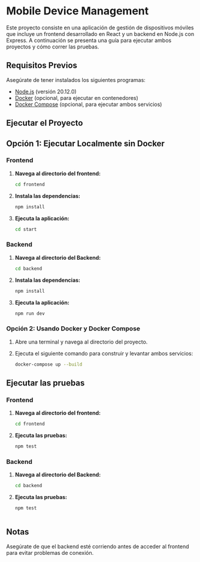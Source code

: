 # Mobile Device Management

Este proyecto consiste en una aplicación de gestión de dispositivos móviles que incluye un frontend desarrollado en React y un backend en Node.js con Express. A continuación se presenta una guía para ejecutar ambos proyectos y cómo correr las pruebas.

## Requisitos Previos

Asegúrate de tener instalados los siguientes programas:

- [Node.js](https://nodejs.org/) (versión 20.12.0)
- [Docker](https://www.docker.com/products/docker-desktop) (opcional, para ejecutar en contenedores)
- [Docker Compose](https://docs.docker.com/compose/) (opcional, para ejecutar ambos servicios)



## Ejecutar el Proyecto

## Opción 1: Ejecutar Localmente sin Docker

### Frontend

1. **Navega al directorio del frontend:**

   ```bash
   cd frontend

2. **Instala las dependencias:** 

   ```bash
   npm install

3. **Ejecuta la aplicación:** 

   ```bash
   cd start

### Backend

1. **Navega al directorio del Backend:**

   ```bash
   cd backend

2. **Instala las dependencias:** 

   ```bash
   npm install


3. **Ejecuta la aplicación:** 

   ```bash
   npm run dev

### Opción 2: Usando Docker y Docker Compose

1. Abre una terminal y navega al directorio del proyecto.

2. Ejecuta el siguiente comando para construir y levantar ambos servicios:

   ```bash
   docker-compose up --build


## Ejecutar  las pruebas 

### Frontend

1. **Navega al directorio del frontend:**

   ```bash
   cd frontend

2. **Ejecuta las pruebas:** 

   ```bash
   npm test


### Backend

1. **Navega al directorio del Backend:**

      ```bash
      cd backend


2. **Ejecuta las pruebas:** 

   ```bash
   npm test



## Notas
Asegúrate de que el backend esté corriendo antes de acceder al frontend para evitar problemas de conexión.
